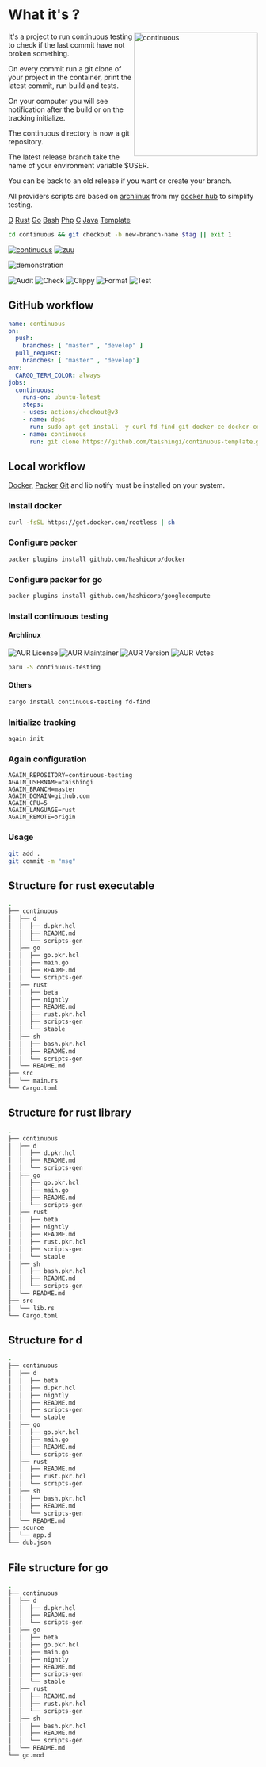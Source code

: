 # What it's ?

<img src="https://raw.githubusercontent.com/taishingi/continuous-testing/master/.icon/notif.png" alt="continuous" width="250" align="right">

It's a project to run continuous testing to check if the last commit have not broken something.

On every commit run a git clone of your project in the container, print the latest commit, run build and tests.

On your computer you will see notification after the build or on the tracking initialize.

The continuous directory is now a git repository.

The latest release branch take the name of your environment variable $USER.

You can be back to an old release if you want or create your branch.

All providers scripts are based on [archlinux](https://archlinux.org) from my [docker hub](https://hub.docker.com/u/taishingi) to simplify testing.


[D](https://hub.docker.com/r/taishingi/dlang/tags) [Rust](https://hub.docker.com/r/taishingi/rlang/tags) [Go](https://hub.docker.com/r/taishingi/glang/tags) [Bash](https://hub.docker.com/r/taishingi/shlang/tags) [Php](https://hub.docker.com/r/taishingi/plang) [C](https://hub.docker.com/r/taishingi/clang) [Java](https://hub.docker.com/r/taishingi/jlang) [Template](https://github.com/taishingi/continuous-template)

```bash
cd continuous && git checkout -b new-branch-name $tag || exit 1
```

[![continuous](https://github.com/taishingi/continuous-testing/actions/workflows/continuous.yml/badge.svg)](https://github.com/taishingi/continuous-testing/actions/workflows/continuous.yml)
[![zuu](https://github.com/taishingi/continuous-testing/actions/workflows/zuu.yml/badge.svg)](https://github.com/taishingi/continuous-testing/actions/workflows/zuu.yml)

![demonstration](https://raw.githubusercontent.com/taishingi/continuous-testing/master/again.gif)

![Audit](https://raw.githubusercontent.com/taishingi/continuous-testing/master/badges/social/audit.svg)
![Check](https://raw.githubusercontent.com/taishingi/continuous-testing/master/badges/social/check.svg)
![Clippy](https://raw.githubusercontent.com/taishingi/continuous-testing/master/badges/social/clippy.svg)
![Format](https://raw.githubusercontent.com/taishingi/continuous-testing/master/badges/social/fmt.svg)
![Test](https://raw.githubusercontent.com/taishingi/continuous-testing/master/badges/social/test.svg)

## GitHub workflow

```yaml
name: continuous
on:
  push:
    branches: [ "master" , "develop" ]
  pull_request:
    branches: [ "master" , "develop"]
env:
  CARGO_TERM_COLOR: always
jobs:
  continuous:
    runs-on: ubuntu-latest
    steps:
    - uses: actions/checkout@v3
    - name: deps 
      run: sudo apt-get install -y curl fd-find git docker-ce docker-ce-cli containerd.io docker-buildx-plugin packer && packer plugins install github.com/hashicorp/docker
    - name: continuous
      run: git clone https://github.com/taishingi/continuous-template.git continuous && cd continuous/rust && ./scripts-gen "github.com" "username" "repository" && packer validate . && packer build .
```

## Local workflow 

[Docker](https://docs.docker.com/engine/install/), [Packer](https://developer.hashicorp.com/packer/docs) [Git](https://git-scm.com) and 
lib notify must be installed on your system.

### Install docker

```bash
curl -fsSL https://get.docker.com/rootless | sh
```

### Configure packer

```bash
packer plugins install github.com/hashicorp/docker
```

### Configure packer for go

```bash
packer plugins install github.com/hashicorp/googlecompute
````

### Install continuous testing

#### Archlinux

![AUR License](https://img.shields.io/aur/license/continuous-testing?style=social)
![AUR Maintainer](https://img.shields.io/aur/maintainer/continuous-testing?style=social)
![AUR Version](https://img.shields.io/aur/version/continuous-testing?style=social)
![AUR Votes](https://img.shields.io/aur/votes/continuous-testing?style=social)

```bash
paru -S continuous-testing
```

#### Others

```bash
cargo install continuous-testing fd-find
```

### Initialize tracking

```bash
again init
```

### Again configuration

```dotenv
AGAIN_REPOSITORY=continuous-testing
AGAIN_USERNAME=taishingi
AGAIN_BRANCH=master
AGAIN_DOMAIN=github.com
AGAIN_CPU=5
AGAIN_LANGUAGE=rust
AGAIN_REMOTE=origin
```

### Usage

```bash
git add .
git commit -m "msg"
```

## Structure for rust executable

```bash
.
├── continuous
│  ├── d
│  │  ├── d.pkr.hcl
│  │  ├── README.md
│  │  └── scripts-gen
│  ├── go
│  │  ├── go.pkr.hcl
│  │  ├── main.go
│  │  ├── README.md
│  │  └── scripts-gen
│  ├── rust
│  │  ├── beta
│  │  ├── nightly
│  │  ├── README.md
│  │  ├── rust.pkr.hcl
│  │  ├── scripts-gen
│  │  └── stable
│  ├── sh
│  │  ├── bash.pkr.hcl
│  │  ├── README.md
│  │  └── scripts-gen
│  └── README.md
├── src
│  └── main.rs
└── Cargo.toml
```

## Structure for rust library

```bash
.
├── continuous
│  ├── d
│  │  ├── d.pkr.hcl
│  │  ├── README.md
│  │  └── scripts-gen
│  ├── go
│  │  ├── go.pkr.hcl
│  │  ├── main.go
│  │  ├── README.md
│  │  └── scripts-gen
│  ├── rust
│  │  ├── beta
│  │  ├── nightly
│  │  ├── README.md
│  │  ├── rust.pkr.hcl
│  │  ├── scripts-gen
│  │  └── stable
│  ├── sh
│  │  ├── bash.pkr.hcl
│  │  ├── README.md
│  │  └── scripts-gen
│  └── README.md
├── src
│  └── lib.rs
└── Cargo.toml
```

## Structure for d 

```bash
.
├── continuous
│  ├── d
│  │  ├── beta
│  │  ├── d.pkr.hcl
│  │  ├── nightly
│  │  ├── README.md
│  │  ├── scripts-gen
│  │  └── stable
│  ├── go
│  │  ├── go.pkr.hcl
│  │  ├── main.go
│  │  ├── README.md
│  │  └── scripts-gen
│  ├── rust
│  │  ├── README.md
│  │  ├── rust.pkr.hcl
│  │  └── scripts-gen
│  ├── sh
│  │  ├── bash.pkr.hcl
│  │  ├── README.md
│  │  └── scripts-gen
│  └── README.md
├── source
│  └── app.d
└── dub.json
```
## File structure for go 

```bash
.
├── continuous
│  ├── d
│  │  ├── d.pkr.hcl
│  │  ├── README.md
│  │  └── scripts-gen
│  ├── go
│  │  ├── beta
│  │  ├── go.pkr.hcl
│  │  ├── main.go
│  │  ├── nightly
│  │  ├── README.md
│  │  ├── scripts-gen
│  │  └── stable
│  ├── rust
│  │  ├── README.md
│  │  ├── rust.pkr.hcl
│  │  └── scripts-gen
│  ├── sh
│  │  ├── bash.pkr.hcl
│  │  ├── README.md
│  │  └── scripts-gen
│  └── README.md
└── go.mod
```




